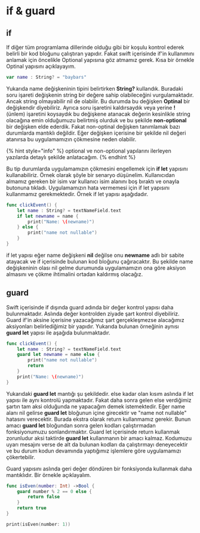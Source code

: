 # if & guard

## **if**

If diğer tüm programlama dillerinde olduğu gibi bir koşulu kontrol ederek belirli bir kod bloğunu çalıştıran yapıdır. Fakat swift içerisinde if'in kullanımını anlamak için öncelikle Optional yapısına göz atmamız gerek. Kısa bir örnekle Optinal yapısını açıklayayım.&#x20;

```swift
var name : String? = "baybars"
```

Yukarıda name değişkeninin tipini belirtirken **String?** kullandık. Buradaki soru işareti değişkenin string bir değere sahip olabileceğini vurgulamaktadır. Ancak string olmayabilir nil de olabilir. Bu durumda bu değişken **Optinal** bir değişkendir diyebiliriz. Ayrıca soru işaretini kaldırsaydık veya yerine **!** (ünlem) işaretini koysaydık bu değişkene atanacak değerin kesinlikle string olacağına emin olduğumuzu belirtmiş olurduk ve bu şekilde **non-optional** bir değişken elde ederdik. Fakat non-optinal değişken tanımlamak bazı durumlarda mantıklı değildir. Eğer değişken içerisine bir şekilde nil değeri atanırsa bu uygulamamızın çökmesine neden olabilir.&#x20;

{% hint style="info" %}
optional ve non-optional yapılarını ilerleyen yazılarda detaylı şekilde anlatacağım.
{% endhint %}

Bu tip durumlarda uygulamamızın çökmesini engellemek için **if let** yapısını kullanabiliriz. Örnek olarak şöyle bir senaryo düşünelim. Kullanıcıdan almamız gereken bir isim var kullanıcı isim alanını boş bıraktı ve onayla butonuna tıkladı. Uygulamamızın hata vermemesi için if let yapısını kullanmamız gerekmektedir. Örnek if let yapısı aşağıdadır.

```swift
func clickEvent() {
    let name : String? = textNameField.text
    if let newname = name {
        print("Name: \(newname)")
    } else {
        print("name not nullable")
    }
}
```

if let yapısı eğer name değişkeni **nil** değilse onu **newname** adlı bir sabite atayacak ve if içerisinde bulunan kod bloğunu çağıracaktır. Bu şekilde name değişkeninin olası nil gelme durumunda uygulamamızın ona göre aksiyon almasını ve çökme ihtimalini ortadan kaldırmış olacağız.&#x20;

## **guard** <a href="#guard" id="guard"></a>

Swift içerisinde if dışında guard adında bir değer kontrol yapısı daha bulunmaktadır. Aslında değer kontrolden ziyade şart kontrol diyebiliriz. Guard if'in aksine içerisine yazacağımız şart gerçekleşmezse alacağımız aksiyonları belirlediğimiz bir yapıdır. Yukarıda bulunan örneğinin aynısı **guard let** yapısı ile aşağıda bulunmaktadır.&#x20;

```swift
func clickEvent() {
    let name : String? = textNameField.text
    guard let newname = name else {
        print("name not nullable")
        return
    }
    print("Name: \(newname)")
}
```

Yukarıdaki **guard let** mantığı şu şekildedir. else kadar olan kısım aslında if let yapısı ile aynı kontrolü yapmaktadır. Fakat daha sonra gelen else verdiğimiz şartın tam aksi olduğunda ne yapacağım demek istemektedir. Eğer name alanı nil gelirse **guard let** bloğunun içine girecektir ve "name not nullable" hatasını verecektir. Burada ekstra olarak return kullanmamız gerekir. Bunun amacı **guard let** bloğundan sonra gelen kodları çalıştırmadan fonksiyonumuzu sonlandırmaktır. Guard let içerisinde return kullanmak zorunludur aksi taktirde **guard let** kullanmanın bir amacı kalmaz. Kodumuzu uyarı mesajını verse de alt da bulunan kodları da çalıştırmayı deneyecektir ve bu durum kodun devamında yaptığımız işlemlere göre uygulamamızı çökertebilir.

Guard yapısını aslında geri değer döndüren bir fonksiyonda kullanmak daha mantıklıdır. Bir örnekle açıklayalım.

```swift
func isEven(number: Int) ->Bool {
    guard number % 2 == 0 else {
        return false
    }
    return true
}

print(isEven(number: 1))
```
